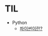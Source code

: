 # TIL

* Python
  * [파이썬이란?](https://github.com/Limdongdang/TIL/blob/main/Python/%ED%8C%8C%EC%9D%B4%EC%8D%AC%EC%9D%B4%EB%9E%80%3F.md)
